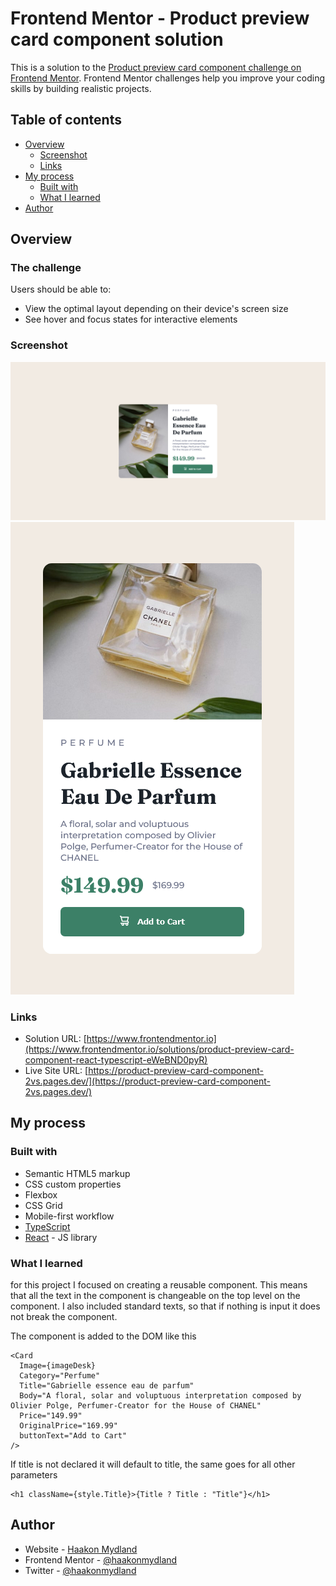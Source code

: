 # Frontend Mentor - Product preview card component solution

This is a solution to the [Product preview card component challenge on Frontend Mentor](https://www.frontendmentor.io/challenges/product-preview-card-component-GO7UmttRfa). Frontend Mentor challenges help you improve your coding skills by building realistic projects.

## Table of contents

- [Overview](#overview)
  - [Screenshot](#screenshot)
  - [Links](#links)
- [My process](#my-process)
  - [Built with](#built-with)
  - [What I learned](#what-i-learned)
- [Author](#author)

## Overview

### The challenge

Users should be able to:

- View the optimal layout depending on their device's screen size
- See hover and focus states for interactive elements

### Screenshot

![](./ScreenshotDesktop.png)
![](./ScreenshotMobile.png)

### Links

- Solution URL: [https://www.frontendmentor.io](https://www.frontendmentor.io/solutions/product-preview-card-component-react-typescript-eWeBND0pyR)
- Live Site URL: [https://product-preview-card-component-2vs.pages.dev/](https://product-preview-card-component-2vs.pages.dev/)

## My process

### Built with

- Semantic HTML5 markup
- CSS custom properties
- Flexbox
- CSS Grid
- Mobile-first workflow
- [TypeScript](https://www.typescriptlang.org/)
- [React](https://reactjs.org/) - JS library

### What I learned

for this project I focused on creating a reusable component. This means that all the text in the component is changeable on the top level on the component. I also included standard texts, so that if nothing is input it does not break the component.

The component is added to the DOM like this

```tsx
<Card
  Image={imageDesk}
  Category="Perfume"
  Title="Gabrielle essence eau de parfum"
  Body="A floral, solar and voluptuous interpretation composed by Olivier Polge, Perfumer-Creator for the House of CHANEL"
  Price="149.99"
  OriginalPrice="169.99"
  buttonText="Add to Cart"
/>
```

If title is not declared it will default to title, the same goes for all other parameters

```tsx
<h1 className={style.Title}>{Title ? Title : "Title"}</h1>
```

## Author

- Website - [Haakon Mydland](https://www.haakonmydland.com/home)
- Frontend Mentor - [@haakonmydland](https://www.frontendmentor.io/profile/haakonmydland)
- Twitter - [@haakonmydland](https://www.twitter.com/haakonmydland)

